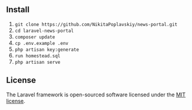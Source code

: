 
## Install
01. `git clone https://github.com/NikitaPoplavskiy/news-portal.git`
02. `cd laravel-news-portal`
03. `composer update`
04. `cp .env.example .env`
05. `php artisan key:generate`
06. `run homestead.sql`
07. `php artisan serve`

## License
The Laravel framework is open-sourced software licensed under the [MIT license](https://opensource.org/licenses/MIT).

